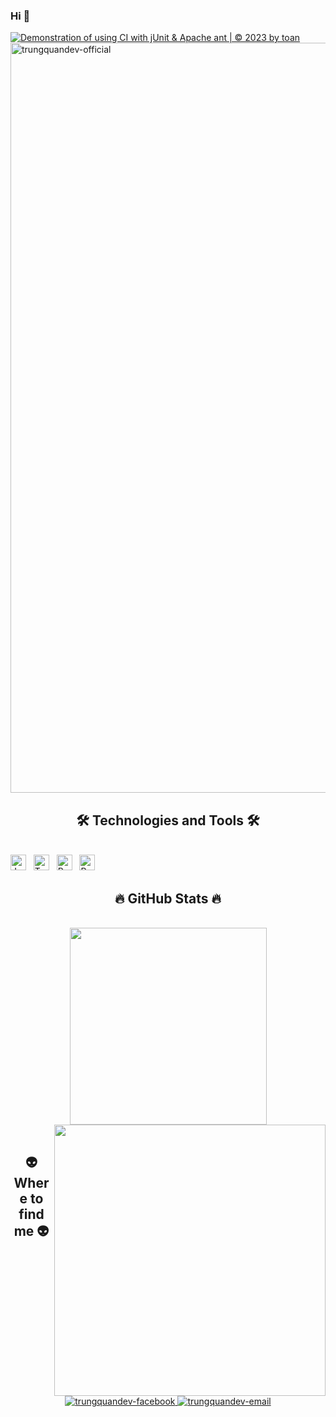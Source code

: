 ### Hi  👋


[![Demonstration of using CI with jUnit & Apache ant | © 2023 by toan](https://github.com/toansola3/mathutil-ant-se16/actions/workflows/main.yml/badge.svg)](https://github.com/toansola3/mathutil-ant-se16/actions/workflows/main.yml)
<a href="#" target="_blank">
  <img src="svg/toansola3.svg" width="1200" alt="trungquandev-official" />
</a>

<h2 align="center">🛠 Technologies and Tools 🛠</h2>
<br>
<!-- https://simpleicons.org/ -->
<span><img src="https://img.shields.io/badge/JavaScript-282C34?logo=javascript&logoColor=F7DF1E" alt="JavaScript logo" title="JavaScript" height="25" /></span>
&nbsp;
<span><img src="https://img.shields.io/badge/TypeScript-282C34?logo=typescript&logoColor=3178C6" alt="TypeScript logo" title="TypeScript" height="25" /></span>
&nbsp;
<span><img src="https://img.shields.io/badge/ReactJS-282C34?logo=react&logoColor=61DAFB" alt="ReactJS logo" title="ReactJS" height="25" /></span>
&nbsp;
<span><img src="https://img.shields.io/badge/Redux-282C34?logo=redux&logoColor=764ABC" alt="Redux logo" title="Redux" height="25" /></span>
&nbsp;

<br>
<h2 align="center">🔥 GitHub Stats 🔥</h2>


<br>
<div align=center>
  <a href="#" title="toansola3">
    <img width="315" align="center" src="https://github-readme-stats.vercel.app/api/top-langs/?username=toansola3&hide=c%23,powershell,Mathematica,Ruby,Objective-C,Objective-C%2b%2b,Cuda&title_color=61dafb&text_color=ffffff&icon_color=61dafb&bg_color=20232a&langs_count=8&layout=compact&border_color=61dafb&hide_border=true" />
  </a>
  <a href="#" title="toansola3">
    <img align="right" width="434" src="https://github-readme-stats.vercel.app/api?username=toansola3&show_icons=true&theme=react&border_color=61dafb&hide_border=true" />
  </a>
</div>

<br>
<h2 align="center">👽 Where to find me 👽</h2>
<br>

<div align="center">

  <a href="https://www.facebook.com/vantoan1712" target="blank">
    <img src="https://img.icons8.com/bubbles/100/000000/facebook-new.png" alt="trungquandev-facebook" />
  </a>

  <a href="mailto:toansola17122000@gmail.com" target="top">
    <img src="https://img.icons8.com/bubbles/100/000000/apple-mail.png" alt="trungquandev-email" />
  </a>
</div>

<br>


